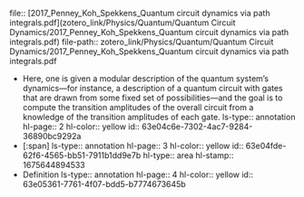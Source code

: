 file:: [2017_Penney_Koh_Spekkens_Quantum circuit dynamics via path integrals.pdf](zotero_link/Physics/Quantum/Quantum Circuit Dynamics/2017_Penney_Koh_Spekkens_Quantum circuit dynamics via path integrals.pdf)
file-path:: zotero_link/Physics/Quantum/Quantum Circuit Dynamics/2017_Penney_Koh_Spekkens_Quantum circuit dynamics via path integrals.pdf

- Here, one is given a modular description of the quantum system’s dynamics—for instance, a description of a quantum circuit with gates that are drawn from some fixed set of possibilities—and the goal is to compute the transition amplitudes of the overall circuit from a knowledge of the transition amplitudes of each gate.
  ls-type:: annotation
  hl-page:: 2
  hl-color:: yellow
  id:: 63e04c6e-7302-4ac7-9284-36890bc9292a
- [:span]
  ls-type:: annotation
  hl-page:: 3
  hl-color:: yellow
  id:: 63e04fde-62f6-4565-bb51-7911b1dd9e7b
  hl-type:: area
  hl-stamp:: 1675644894533
- Definition
  ls-type:: annotation
  hl-page:: 4
  hl-color:: yellow
  id:: 63e05361-7761-4f07-bdd5-b7774673645b